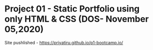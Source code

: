 # Project 01 - Static Portfolio using only HTML & CSS (DOS- November 05,2020)

Site pushlished - https://priyatiru.github.io/p1-bootcamp.io/
